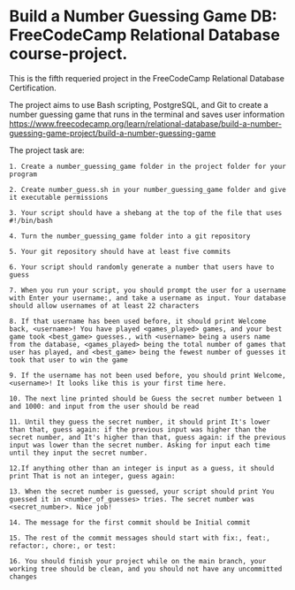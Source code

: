 # Build a Number Guessing Game DB: FreeCodeCamp Relational Database course-project.

This is the fifth requeried project in the FreeCodeCamp Relational Database Certification.

The project aims to use Bash scripting, PostgreSQL, and Git to create a number guessing game that runs in the terminal and saves user information
https://www.freecodecamp.org/learn/relational-database/build-a-number-guessing-game-project/build-a-number-guessing-game

The project task are:

    1. Create a number_guessing_game folder in the project folder for your program

    2. Create number_guess.sh in your number_guessing_game folder and give it executable permissions

    3. Your script should have a shebang at the top of the file that uses #!/bin/bash

    4. Turn the number_guessing_game folder into a git repository

    5. Your git repository should have at least five commits

    6. Your script should randomly generate a number that users have to guess

    7. When you run your script, you should prompt the user for a username with Enter your username:, and take a username as input. Your database should allow usernames of at least 22 characters

    8. If that username has been used before, it should print Welcome back, <username>! You have played <games_played> games, and your best game took <best_game> guesses., with <username> being a users name from the database, <games_played> being the total number of games that user has played, and <best_game> being the fewest number of guesses it took that user to win the game

    9. If the username has not been used before, you should print Welcome, <username>! It looks like this is your first time here.

    10. The next line printed should be Guess the secret number between 1 and 1000: and input from the user should be read

    11. Until they guess the secret number, it should print It's lower than that, guess again: if the previous input was higher than the secret number, and It's higher than that, guess again: if the previous input was lower than the secret number. Asking for input each time until they input the secret number.

    12.If anything other than an integer is input as a guess, it should print That is not an integer, guess again:

    13. When the secret number is guessed, your script should print You guessed it in <number_of_guesses> tries. The secret number was <secret_number>. Nice job!

    14. The message for the first commit should be Initial commit

    15. The rest of the commit messages should start with fix:, feat:, refactor:, chore:, or test:

    16. You should finish your project while on the main branch, your working tree should be clean, and you should not have any uncommitted changes
